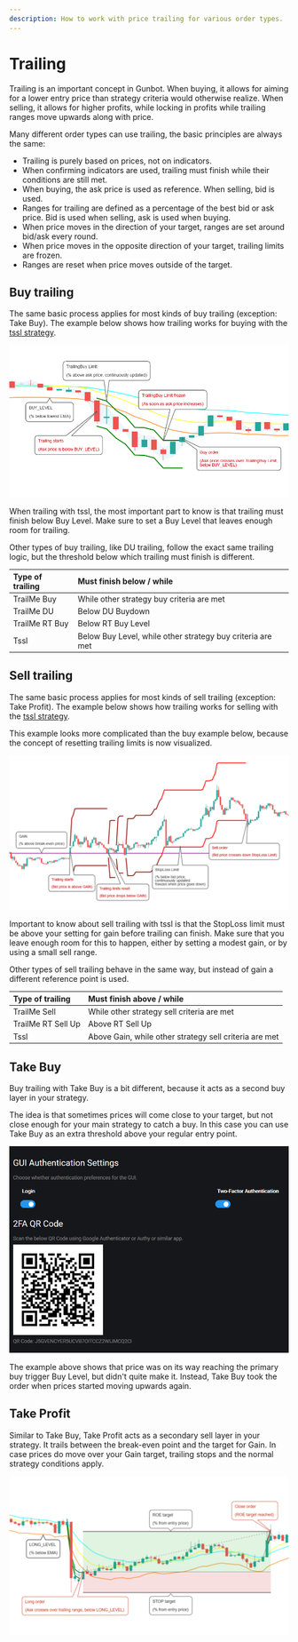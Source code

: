 ```yaml
---
description: How to work with price trailing for various order types.
---
```


# Trailing

Trailing is an important concept in Gunbot. When buying, it allows for aiming for a lower entry price than strategy criteria would otherwise realize. When selling, it allows for higher profits, while locking in profits while trailing ranges move upwards along with price.

Many different order types can use trailing, the basic principles are always the same:

* Trailing is purely based on prices, not on indicators. 
* When confirming indicators are used, trailing must finish while their conditions are still met.
* When buying, the ask price is used as reference. When selling, bid is used.
* Ranges for trailing are defined as a percentage of the best bid or ask price. Bid is used when selling, ask is used when buying.
* When price moves in the direction of your target, ranges are set around bid/ask every round.
* When price moves in the opposite direction of your target, trailing limits are frozen.
* Ranges are reset when price moves outside of the target.

## Buy trailing

The same basic process applies for most kinds of buy trailing \(exception: Take Buy\). The example below shows how trailing works for buying with the [tssl strategy](../../trading-strategy-options/regular-strategies-spot-trading/tssl-trailing-stop-stop-limit.md).

![](../../.gitbook/assets/image.png)

When trailing with tssl, the most important part to know is that trailing must finish below Buy Level. Make sure to set a Buy Level that leaves enough room for trailing.

Other types of buy trailing, like DU trailing, follow the exact same trailing logic, but the threshold below which trailing must finish is different.

| Type of trailing | Must finish below / while |
| :--- | :--- |
| TrailMe Buy | While other strategy buy criteria are met |
| TrailMe DU | Below DU Buydown |
| TrailMe RT Buy | Below RT Buy Level |
| Tssl | Below Buy Level, while other strategy buy criteria are met |

## Sell trailing

The same basic process applies for most kinds of sell trailing \(exception: Take Profit\). The example below shows how trailing works for selling with the [tssl strategy](../../trading-strategy-options/regular-strategies-spot-trading/tssl-trailing-stop-stop-limit.md).

This example looks more complicated than the buy example below, because the concept of resetting trailing limits is now visualized.

![](../../.gitbook/assets/image%20%287%29.png)

Important to know about sell trailing with tssl is that the StopLoss limit must be above your setting for gain before trailing can finish. Make sure that you leave enough room for this to happen, either by setting a modest gain, or by using a small sell range.

Other types of sell trailing behave in the same way, but instead of gain a different reference point is used.

| Type of trailing | Must finish above / while |
| :--- | :--- |
| TrailMe Sell | While other strategy sell criteria are met |
| TrailMe RT Sell Up | Above RT Sell Up |
| Tssl | Above Gain, while other strategy sell criteria are met |

## Take Buy

Buy trailing with Take Buy is a bit different, because it acts as a second buy layer in your strategy.

The idea is that sometimes prices will come close to your target, but not close enough for your main strategy to catch a buy. In this case you can use Take Buy as an extra threshold above your regular entry point.

![](../../.gitbook/assets/image%20%2858%29.png)

The example above shows that price was on its way reaching the primary buy trigger Buy Level, but didn't quite make it. Instead, Take Buy took the order when prices started moving upwards again.

## Take Profit

Similar to Take Buy, Take Profit acts as a secondary sell layer in your strategy. It trails between the break-even point and the target for Gain. In case prices do move over your Gain target, trailing stops and the normal strategy conditions apply.

![](../../.gitbook/assets/image%20%2874%29.png)

